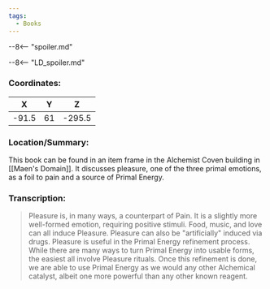 ```yaml
---
tags:
  - Books
---
```


--8<-- "spoiler.md"

--8<-- "LD_spoiler.md"

### Coordinates:
| **X** | **Y**| **Z** |
|:-----:|:----:|:-----:|
|-91.5  |61   |-295.5  |

### Location/Summary:
This book can be found in an item frame in the Alchemist Coven building in [[Maen's Domain]]. It discusses pleasure, one of the three primal emotions, as a foil to pain and a source of Primal Energy.

### Transcription:
> Pleasure is, in many ways, a counterpart of Pain. It is a slightly more well-formed emotion, requiring positive stimuli. Food, music, and love can all induce Pleasure. Pleasure can also be "artificially" induced via drugs. Pleasure is useful in the Primal Energy refinement process. While there are many ways to turn Primal Energy into usable forms, the easiest all involve Pleasure rituals. Once this refinement is done, we are able to use Primal Energy as we would any other Alchemical catalyst, albeit one more powerful than any other known reagent.
